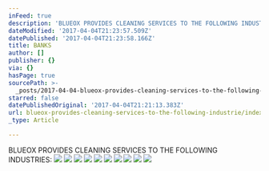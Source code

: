 ```yaml
---
inFeed: true
description: 'BLUEOX PROVIDES CLEANING SERVICES TO THE FOLLOWING INDUSTRIES:'
dateModified: '2017-04-04T21:23:57.509Z'
datePublished: '2017-04-04T21:23:58.166Z'
title: BANKS
author: []
publisher: {}
via: {}
hasPage: true
sourcePath: >-
  _posts/2017-04-04-blueox-provides-cleaning-services-to-the-following-industrie.md
starred: false
datePublishedOriginal: '2017-04-04T21:21:13.383Z'
url: blueox-provides-cleaning-services-to-the-following-industrie/index.html
_type: Article

---
```

BLUEOX PROVIDES CLEANING SERVICES TO THE FOLLOWING INDUSTRIES:
![](https://the-grid-user-content.s3-us-west-2.amazonaws.com/24b3c0db-b5d7-43c1-a258-e0e5f643ff0a.png)
![](https://the-grid-user-content.s3-us-west-2.amazonaws.com/1495ec52-9f74-4ae5-acc9-e4e5907de86d.png)
![](https://the-grid-user-content.s3-us-west-2.amazonaws.com/ef178293-a908-40c1-9a4e-e06807fed603.png)
![](https://the-grid-user-content.s3-us-west-2.amazonaws.com/1ac0417a-a23d-4927-877e-e60ddbb39116.png)
![](https://s3-us-west-2.amazonaws.com/the-grid-img/p/6dcfe3ce9f639d7c9990d28065c18d5da2dba4f8.png)
![](https://the-grid-user-content.s3-us-west-2.amazonaws.com/9929d4ff-8472-40eb-b939-0541eadec08f.png)
![](https://the-grid-user-content.s3-us-west-2.amazonaws.com/2e0e50a4-35b9-4a96-8705-aed53e0553ba.png)
![](https://the-grid-user-content.s3-us-west-2.amazonaws.com/7693e975-e87b-4c3d-9d5f-9425bfc8fb84.png)
![](https://s3-us-west-2.amazonaws.com/the-grid-img/p/f15f564349a89f4d3955b340276f7b30790d33d2.png)
![](https://the-grid-user-content.s3-us-west-2.amazonaws.com/f4d70b1d-a12e-451a-9100-1a5efce903dd.png)